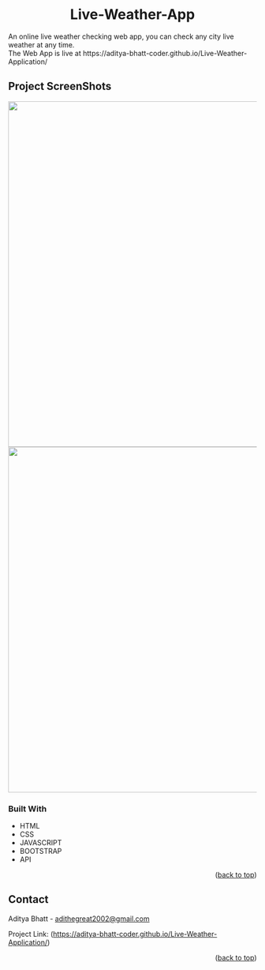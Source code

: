 
<a name="readme-top"></a>

<center><h1>Live-Weather-App</h1></center>
An online live weather checking web app, you can check any city live weather at any time.<br>
The Web App is live at https://aditya-bhatt-coder.github.io/Live-Weather-Application/

<!-- ABOUT THE PROJECT -->
## Project ScreenShots

<img src="https://user-images.githubusercontent.com/92912770/211232035-30447ccf-cdd4-4668-aac8-9efb5b7a28eb.png" width=700>
<br>
<img src="https://user-images.githubusercontent.com/92912770/211232039-80ccda8b-7e9f-4d5a-8fd4-6bca831e9980.png" width=700>

### Built With

* HTML
* CSS
* JAVASCRIPT
* BOOTSTRAP
* API

<p align="right">(<a href="#readme-top">back to top</a>)</p>

<!-- CONTACT -->
## Contact

Aditya Bhatt - adithegreat2002@gmail.com

Project Link: (https://aditya-bhatt-coder.github.io/Live-Weather-Application/)

<p align="right">(<a href="#readme-top">back to top</a>)</p>
